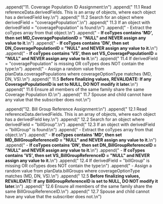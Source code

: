 .append("11. Coverage Population ID Assignment:\n")
.append(" 11.1 Read referenceData.derivedFields. This is an array of objects, where each object has a derivedField key.\n")
.append(" 11.2 Search for an object where derivedField = \"coveragePopulation\".\n")
.append(" 11.3 If an object with derivedField = \"coveragePopulation\" is found:\n")
.append("     - Extract the coTypes array from that object.\n")
.append("     - **If coTypes contains 'MD', then set MD_CoveragePopulationID = \"NULL\" and NEVER assign any value to it.**\n")
.append("     - **If coTypes contains 'DN', then set DN_CoveragePopulationID = \"NULL\" and NEVER assign any value to it.**\n")
.append("     - **If coTypes contains 'VS', then set VS_CoveragePopulationID = \"NULL\" and NEVER assign any value to it.**\n")
.append(" 11.4 If derivedField = \"coveragePopulation\" is missing OR coTypes does NOT contain the type:\n")
.append("     - Assign a random value from planData.coveragePopulations where coverageOptionType matches (MD, DN, VS).\n")
.append(" 11.5 **Before finalizing values, REVALIDATE: If any CoveragePopulationID is set to NULL, DO NOT modify it later.**\n")
.append(" 11.6 Ensure all members of the same family share the same Coverage Population ID.\n")
.append(" 11.7 Spouse and child cannot have any value that the subscriber does not.\n")

.append("12. Bill Group Reference Assignment:\n")
.append(" 12.1 Read referenceData.derivedFields. This is an array of objects, where each object has a derivedField key.\n")
.append(" 12.2 Search for an object where derivedField = \"billGroup\".\n")
.append(" 12.3 If an object with derivedField = \"billGroup\" is found:\n")
.append("     - Extract the coTypes array from that object.\n")
.append("     - **If coTypes contains 'MD', then set MD_BillGroupReferenceID = \"NULL\" and NEVER assign any value to it.**\n")
.append("     - **If coTypes contains 'DN', then set DN_BillGroupReferenceID = \"NULL\" and NEVER assign any value to it.**\n")
.append("     - **If coTypes contains 'VS', then set VS_BillGroupReferenceID = \"NULL\" and NEVER assign any value to it.**\n")
.append(" 12.4 If derivedField = \"billGroup\" is missing OR coTypes does NOT contain the type:\n")
.append("     - Assign a random value from planData.billGroups where coverageOptionType matches (MD, DN, VS).\n")
.append(" 12.5 **Before finalizing values, REVALIDATE: If any BillGroupReferenceID is set to NULL, DO NOT modify it later.**\n")
.append(" 12.6 Ensure all members of the same family share the same BillGroupReferenceID.\n")
.append(" 12.7 Spouse and child cannot have any value that the subscriber does not.\n")
